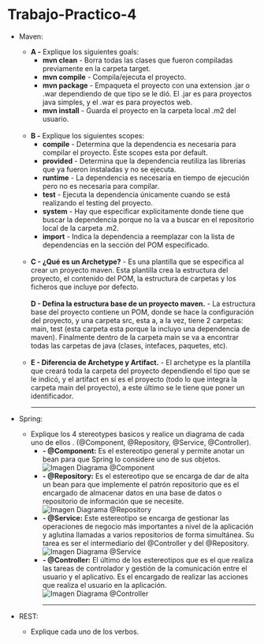 # Trabajo-Practico-4
* Maven: <br />
	* **A -** Explique los siguientes goals: <br />
		* **mvn clean** - Borra todas las clases que fueron compiladas previamente en la carpeta target. <br />
		* **mvn compile** - Compila/ejecuta el proyecto. <br />
		* **mvn package** - Empaqueta el proyecto con una extension .jar o .war dependiendo de que tipo se le dió. El .jar es para proyectos java simples, y el .war es para proyectos web. <br />
		* **mvn install** - Guarda el proyecto en la carpeta local .m2 del usuario. <br /> <br />
	* **B -** Explique los siguientes scopes: <br />
		* **compile** - Determina que la dependencia es necesaria para compilar el proyecto. Este scopes esta por default. <br />
		* **provided** - Determina que la dependencia reutiliza las librerias que ya fueron instaladas y no se ejecuta. <br />
		* **runtime** - La dependencia es necesaria en tiempo de ejecución pero no es necesaria para compilar. <br />
		* **test** - Ejecuta la dependencia únicamente cuando se está realizando el testing del proyecto. <br />
		* **system** - Hay que especificar explicitamente donde tiene que buscar la dependencia porque no la va a buscar en el repositorio local de la carpeta .m2. <br />
		* **import** - Indica la dependencia a reemplazar con la lista de dependencias en la sección <dependencyManagement> del POM especificado. <br /> <br />
	* **C - ¿Qué es un Archetype?** - Es una plantilla que se especifica al crear un proyecto maven. Esta plantilla crea la estructura del proyecto, el contenido del POM, la estructura de carpetas y los ficheros que incluye por defecto. <br /> <br />
	**D - Defina la estructura base de un proyecto maven.** - La estructura base del proyecto contiene un POM, donde se hace la configuración del proyecto, y una carpeta src, esta a, a la vez, tiene 2 carpetas: main, test (esta carpeta esta porque la incluyo una dependencia de maven). Finalmente dentro de la carpeta main se va a encontrar todas las carpetas de java (clases, intefaces, paquetes, etc). <br /> <br />
	* **E - Diferencia de Archetype y Artifact.** - El archetype es la plantilla que creará toda la carpeta del proyecto dependiendo el tipo que se le indicó, y el artifact en sí es el proyecto (todo lo que integra la carpeta main del proyecto), a este último se le tiene que poner un identificador. <br /> <hr />
	
* Spring: <br />
	* Explique los 4 stereotypes basicos y realice un diagrama de cada uno de ellos . (@Component, @Repository, @Service, @Controller). <br />
		* **- @Component:** Es el estereotipo general y permite anotar un bean para que Spring lo considere uno de sus objetos. <br />
    	![Imagen Diagrama @Component](https://www.arquitecturajava.com/wp-content/uploads/SpringStereotypes.png) <br />
		* **- @Repository:** Es el estereotipo que se encarga de dar de alta un bean para que implemente el patrón repositorio que es el encargado de almacenar datos en una base de datos o repositorio de información que se necesite. <br />
    	![Imagen Diagrama @Repository](https://www.arquitecturajava.com/wp-content/uploads/SpringStereotypesRepository.png) <br />
		* **- @Service:** Este estereotipo se encarga de gestionar las operaciones de negocio más importantes a nivel de la aplicación y aglutina llamadas a varios repositorios de forma simultánea. Su tarea es ser el intermediario del @Controller y del @Repository. <br />
    	![Imagen Diagrama @Service](https://www.arquitecturajava.com/wp-content/uploads/SpringStereotypesService.png) <br />
		* **- @Controller:** El último de los estereotipos que es el que realiza las tareas de controlador y gestión de la comunicación entre el usuario y el aplicativo. Es el encargado de realizar las acciones que realiza el usuario en la aplicación. <br />
    	![Imagen Diagrama @Controller](https://www.arquitecturajava.com/wp-content/uploads/SpringStereotypesController.png) <br /> <hr /> 

* REST: <br />
	* Explique cada uno de los verbos.
